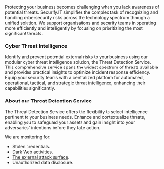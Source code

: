 
Protecting your business becomes challenging when you lack awareness of potential threats. Securify.IT simplifies the complex task of recognizing and handling cybersecurity risks across the technology spectrum through a unified solution. We support organisations and security teams in operating more efficiently and intelligently by focusing on prioritizing the most significant threats.

### Cyber Threat Intelligence 
Identify and prevent potential external risks to your business using our modular cyber threat intelligence solution, the Threat Detection Service. This comprehensive service spans the widest spectrum of threats available and provides practical insights to optimize incident response efficiency. Equip your security teams with a centralized platform for automated, operational, tactical, and strategic threat intelligence, enhancing their capabilities significantly.

### About our Threat Detection Service
The Threat Detection Service offers the flexibility to select intelligence pertinent to your business needs. Enhance and contextualize threats, enabling you to safeguard your assets and gain insight into your adversaries' intentions before they take action.

We are monitoring for:
* Stolen credentials.
* Dark Web activities.
* [The external attack surface](attack-surface.md).
* Unauthorized data disclosure.
 
